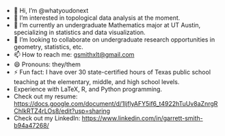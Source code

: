 - 👋 Hi, I’m @whatyoudonext
- 👀 I’m interested in topological data analysis at the moment.
- 🌱 I’m currently an undergraduate Mathematics major at UT Austin, specializing in statistics and data visualization.
- 💞️ I’m looking to collaborate on undergraduate research opportunities in geometry, statistics, etc.
- 📫 How to reach me: gsmithxlt@gmail.com
- 😄 Pronouns: they/them
- ⚡ Fun fact: I have over 30 state-certified hours of Texas public school teaching at the elementary, middle, and high school levels.
- Experience with LaTeX, R, and Python programming.
- Check out my resume: https://docs.google.com/document/d/1IjflyAFY5if6_t4922hTuUv8aZnrgRChlkRTZ4rLOs8/edit?usp=sharing
- Check out my LinkedIn: https://www.linkedin.com/in/garrett-smith-b94a47268/

<!---
whatyoudonext/whatyoudonext is a ✨ special ✨ repository because its `README.md` (this file) appears on your GitHub profile.
You can click the Preview link to take a look at your changes.
--->
